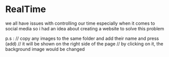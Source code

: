 # RealTime

we all have issues with controlling our time
especially when it comes to social media
so i had an idea about creating a website to solve this problem


p.s :
// copy any images to the same folder and add their name and press (add)
// it will be shown on the right side of the page
// by clicking on it, the background image would be changed

